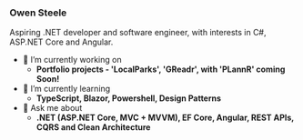 ### Owen Steele

Aspiring .NET developer and software engineer, with interests in C#, ASP.NET Core and Angular.

- 🔭 I’m currently working on 
  - **Portfolio projects - 'LocalParks', 'GReadr', with 'PLannR' coming Soon!**
- 🌱 I’m currently learning
  - **TypeScript, Blazor, Powershell, Design Patterns**
- 💬 Ask me about 
  - **.NET (ASP.NET Core, MVC + MVVM), EF Core, Angular, REST APIs, CQRS and Clean Architecture** 
